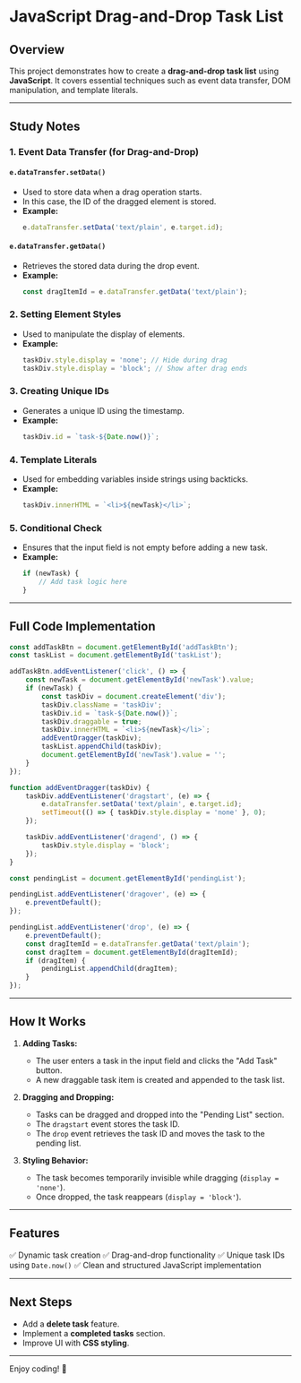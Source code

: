 # JavaScript Drag-and-Drop Task List

## Overview
This project demonstrates how to create a **drag-and-drop task list** using **JavaScript**. It covers essential techniques such as event data transfer, DOM manipulation, and template literals.

---

## Study Notes

### 1. Event Data Transfer (for Drag-and-Drop)
#### `e.dataTransfer.setData()`
- Used to store data when a drag operation starts.
- In this case, the ID of the dragged element is stored.
- **Example:**
  ```js
  e.dataTransfer.setData('text/plain', e.target.id);
  ```

#### `e.dataTransfer.getData()`
- Retrieves the stored data during the drop event.
- **Example:**
  ```js
  const dragItemId = e.dataTransfer.getData('text/plain');
  ```

### 2. Setting Element Styles
- Used to manipulate the display of elements.
- **Example:**
  ```js
  taskDiv.style.display = 'none'; // Hide during drag
  taskDiv.style.display = 'block'; // Show after drag ends
  ```

### 3. Creating Unique IDs
- Generates a unique ID using the timestamp.
- **Example:**
  ```js
  taskDiv.id = `task-${Date.now()}`;
  ```

### 4. Template Literals
- Used for embedding variables inside strings using backticks.
- **Example:**
  ```js
  taskDiv.innerHTML = `<li>${newTask}</li>`;
  ```

### 5. Conditional Check
- Ensures that the input field is not empty before adding a new task.
- **Example:**
  ```js
  if (newTask) {
      // Add task logic here
  }
  ```

---

## Full Code Implementation
```js
const addTaskBtn = document.getElementById('addTaskBtn');
const taskList = document.getElementById('taskList');

addTaskBtn.addEventListener('click', () => {
    const newTask = document.getElementById('newTask').value;
    if (newTask) {
        const taskDiv = document.createElement('div');
        taskDiv.className = 'taskDiv';
        taskDiv.id = `task-${Date.now()}`;
        taskDiv.draggable = true;
        taskDiv.innerHTML = `<li>${newTask}</li>`;
        addEventDragger(taskDiv);
        taskList.appendChild(taskDiv);
        document.getElementById('newTask').value = '';
    }
});

function addEventDragger(taskDiv) {
    taskDiv.addEventListener('dragstart', (e) => {
        e.dataTransfer.setData('text/plain', e.target.id);
        setTimeout(() => { taskDiv.style.display = 'none' }, 0);
    });

    taskDiv.addEventListener('dragend', () => {
        taskDiv.style.display = 'block';
    });
}

const pendingList = document.getElementById('pendingList');

pendingList.addEventListener('dragover', (e) => {
    e.preventDefault();
});

pendingList.addEventListener('drop', (e) => {
    e.preventDefault();
    const dragItemId = e.dataTransfer.getData('text/plain');
    const dragItem = document.getElementById(dragItemId);
    if (dragItem) {
        pendingList.appendChild(dragItem);
    }
});
```

---

## How It Works
1. **Adding Tasks:**
   - The user enters a task in the input field and clicks the "Add Task" button.
   - A new draggable task item is created and appended to the task list.

2. **Dragging and Dropping:**
   - Tasks can be dragged and dropped into the "Pending List" section.
   - The `dragstart` event stores the task ID.
   - The `drop` event retrieves the task ID and moves the task to the pending list.

3. **Styling Behavior:**
   - The task becomes temporarily invisible while dragging (`display = 'none'`).
   - Once dropped, the task reappears (`display = 'block'`).

---

## Features
✅ Dynamic task creation
✅ Drag-and-drop functionality
✅ Unique task IDs using `Date.now()`
✅ Clean and structured JavaScript implementation

---

## Next Steps
- Add a **delete task** feature.
- Implement a **completed tasks** section.
- Improve UI with **CSS styling**.

---

Enjoy coding! 🚀

